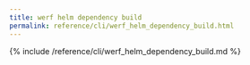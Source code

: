 ```yaml
---
title: werf helm dependency build
permalink: reference/cli/werf_helm_dependency_build.html
---
```


{% include /reference/cli/werf_helm_dependency_build.md %}
